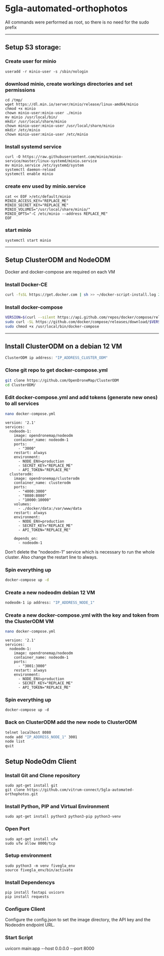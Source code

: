# 5gla-automated-orthophotos
All commands were performed as root, so there is no need for the sudo prefix

* * *


## Setup S3 storage:

### Create user for minio

```
useradd -r minio-user -s /sbin/nologin
```

### download minio, create workings directories and set permissions

```
cd /tmp/
wget https://dl.min.io/server/minio/release/linux-amd64/minio
chmod +x minio
chown minio-user:minio-user ./minio
mv minio /usr/local/bin/
mkdir /usr/local/share/minio
chown minio-user:minio-user /usr/local/share/minio
mkdir /etc/minio
chown minio-user:minio-user /etc/minio
```

### Install systemd service

```
curl -O https://raw.githubusercontent.com/minio/minio-service/master/linux-systemd/minio.service
mv minio.service /etc/systemd/system
systemctl daemon-reload
systemctl enable minio
```

### create env used by minio.service

```
cat << EOF >/etc/default/minio
MINIO_ACCESS_KEY="REPLACE_ME"
MINIO_SECRET_KEY="REPLACE_ME"
MINIO_VOLUMES="/usr/local/share/minio/"
MINIO_OPTS="-C /etc/minio --address REPLACE_ME"
EOF
```

### start minio

```
systemctl start minio
```
* * *

## Setup ClusterODM and NodeODM 
Docker and docker-compose are required on each VM

### Install Docker-CE

```bash
curl -fsSL https://get.docker.com | sh >> ~/docker-script-install.log 2>&1
```

### Install docker-compose

```bash
VERSION=$(curl --silent https://api.github.com/repos/docker/compose/releases/latest | grep -Po '"tag_name": "\K.*\d')
sudo curl -SL https://github.com/docker/compose/releases/download/$VERSION/docker-compose-linux-x86_64 -o /usr/local/bin/docker-compose
sudo chmod +x /usr/local/bin/docker-compose
```

* * *

## Install ClusterODM on a debian 12 VM

```bash
ClusterODM ip address: "IP_ADDRESS_CLUSTER_ODM"
```

### Clone git repo to get docker-compose.yml

```bash
git clone https://github.com/OpenDroneMap/ClusterODM
cd ClusterODM/
```

### Edit docker-compose.yml and add tokens (generate new ones) to all services

```bash
nano docker-compose.yml
```

```docker
version: '2.1'
services:
  nodeodm-1:
    image: opendronemap/nodeodm
    container_name: nodeodm-1
    ports:
      - "3000"
    restart: always
    environment:
      - NODE_ENV=production
      - SECRET_KEY="REPLACE_ME"
      - API_TOKEN="REPLACE_ME"
  clusterodm:
    image: opendronemap/clusterodm
    container_name: clusterodm
    ports:
      - "4000:3000"
      - "8080:8080"
      - "10000:10000"
    volumes:
      - ./docker/data:/var/www/data
    restart: always
    environment:
      - NODE_ENV=production
      - SECRET_KEY="REPLACE_ME"
      - API_TOKEN="REPLACE_ME"

    depends_on:
      - nodeodm-1
```

Don’t delete the “nodeodm-1” service which is necessary to run the whole cluster. Also change the restart line to always.

### Spin everything up

```bash
docker-compose up -d
```

### Create a new nodeodm debian 12 VM

```bash
nodeodm-1 ip address: "IP_ADDRESS_NODE_1"
```

### Create a new docker-compose.yml with the key and token from the ClusterODM VM

```bash
nano docker-compose.yml
```

```docker
version: '2.1'
services:
  nodeodm-1:
    image: opendronemap/nodeodm
    container_name: nodeodm-1
    ports:
      - "3001:3000"
    restart: always
    environment:
      - NODE_ENV=production
      - SECRET_KEY="REPLACE_ME"
      - API_TOKEN="REPLACE_ME"
```

### Spin everything up

```
docker-compose up -d
```

### Back on ClusterODM add the new node to ClusterODM

```bash
telnet localhost 8080
node add "IP_ADDRESS_NODE_1" 3001
node list
quit
```

## Setup NodeOdm Client

### Install Git and Clone repository
```
sudo apt-get install git 
git clone https://github.com/vitrum-connect/5gla-automated-orthophotos.git
```

### Install  Python, PIP and Virtual Environment
```
sudo apt-get install python3 python3-pip python3-venv
```

### Open Port
```
sudo apt-get install ufw
sudo ufw allow 8000/tcp
```

### Setup environment
```
sudo python3 -m venv fivegla_env
source fivegla_env/bin/activate
```
### Install Dependencys
```
pip install fastapi uvicorn
pip install requests
```

### Configure Client
Configure the config.json to set the image directory, the API key and the Nodeodm endpoint URL.

### Start Script
uvicorn main:app --host 0.0.0.0 --port 8000
